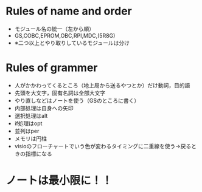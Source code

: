 # Rules of name and order
* モジュール名の統一（左から順）
* GS,COBC,EPROM,OBC,RPI,MDC,(5R8G)
* ※二つ以上とやり取りしているモジュールは分け

# Rules of grammer
* 人がかかわってくるところ（地上局から送るやつとか）だけ動詞，目的語
* 先頭を大文字，固有名詞は全部大文字
* やり直しなどはノートを使う（GSのところに書く）
* 内部処理は自身への矢印
* 選択処理はalt
* if処理はopt
* 並列はper
* メモリは円柱
* visioのフローチャートでいう色が変わるタイミングに二重線を使う→戻るときの指標になる

# ノートは最小限に！！

